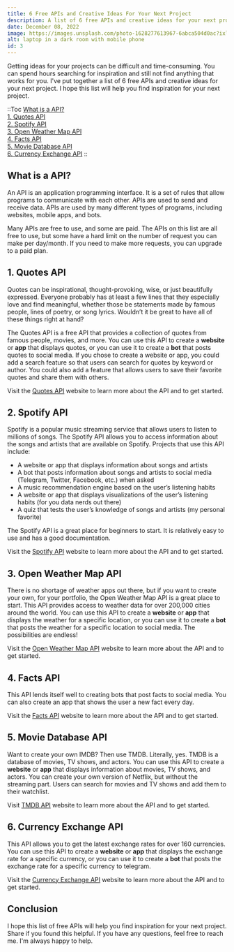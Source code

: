 ```yaml
---
title: 6 Free APIs and Creative Ideas For Your Next Project
description: A list of 6 free APIs and creative ideas for your next project.
date: December 08, 2022
image: https://images.unsplash.com/photo-1628277613967-6abca504d0ac?ixlib=rb-4.0.3&ixid=MnwxMjA3fDB8MHxwaG90by1wYWdlfHx8fGVufDB8fHx8&auto=format&fit=crop&w=2070&q=80
alt: laptop in a dark room with mobile phone
id: 3
---
```


Getting ideas for your projects can be difficult and time-consuming. You can spend hours searching for inspiration and still not find anything that works for you. I've
put together a list of 6 free APIs and creative ideas for your next project. I hope this list will help you find inspiration for your next project.

::Toc
[What is a API?](#what-is-a-api)  
[1. Quotes API](#1-quotes-api)  
[2. Spotify API](#2-spotify-api)  
[3. Open Weather Map API](#3-open-weather-map-api)  
[4. Facts API](#4-facts-api)  
[5. Movie Database API](#5-movie-database-api)  
[6. Currency Exchange API](#6-currency-exchange-api)
::

## What is a API?

An API is an application programming interface. It is a set of rules that allow programs to communicate with each other. APIs are used to send and receive data. APIs are used by many different types of programs, including websites, mobile apps, and bots.

Many APIs are free to use, and some are paid. The APIs on this list are all free to use, but some have a hard limit on the number of request you can make per day/month. If
you need to make more requests, you can upgrade to a paid plan.

## 1. Quotes API

Quotes can be inspirational, thought-provoking, wise, or just beautifully expressed. Everyone probably has at least a few lines that they especially love and find meaningful, whether those be statements made by famous people, lines of poetry, or song lyrics. Wouldn’t it be great to have all of these things right at hand?

The Quotes API is a free API that provides a collection of quotes from famous people, movies, and more. You can use this API to create a **website** or **app** that displays quotes, or you can use it to create a **bot** that posts quotes to social media. If you chose to create a website or app, you could add a search feature so that users can search for quotes by keyword or author. You could also add a feature that allows users to save their favorite quotes and share them with others.

Visit the [Quotes API](https://api-ninjas.com/api/quotes) website to learn more about the API and to get started.

## 2. Spotify API

Spotify is a popular music streaming service that allows users to listen to millions of songs. The Spotify API allows you to access information about the songs and artists that are available on Spotify. Projects that use this API include:

- A website or app that displays information about songs and artists
- A bot that posts information about songs and artists to social media (Telegram, Twitter, Facebook, etc.) when asked
- A music recommendation engine based on the user’s listening habits
- A website or app that displays visualizations of the user’s listening habits (for you data nerds out there)
- A quiz that tests the user’s knowledge of songs and artists (my personal favorite)

The Spotify API is a great place for beginners to start. It is relatively easy to use and has a good documentation.

Visit the [Spotify API](https://developer.spotify.com/documentation/web-api/) website to learn more about the API and to get started.

## 3. Open Weather Map API

There is no shortage of weather apps out there, but if you want to create your own, for your portfolio, the Open Weather Map API is a great place to start. This API provides access to weather data for over 200,000 cities around the world. You can use this API to create a **website** or **app** that displays the weather for a specific location, or you can use it to create a **bot** that posts the weather for a specific location to social media. The possibilities are endless!

Visit the [Open Weather Map API](https://openweathermap.org/api) website to learn more about the API and to get started.

## 4. Facts API

This API lends itself well to creating bots that post facts to social media. You can also create an app that shows the user a new fact every day.

Visit the [Facts API](https://api-ninjas.com/api/facts) website to learn more about the API and to get started.

## 5. Movie Database API

Want to create your own IMDB? Then use TMDB. Literally, yes. TMDB is a database of movies, TV shows, and actors. You can use this API to create a **website** or **app** that displays information about movies, TV shows, and actors. You can create your own version of Netflix, but without the streaming part. Users can search for movies and TV shows and add them to their watchlist.

Visit [TMDB API](https://developers.themoviedb.org/3/getting-started/introduction) website to learn more about the API and to get started.

## 6. Currency Exchange API

This API allows you to get the latest exchange rates for over 160 currencies. You can use this API to create a **website** or **app** that displays the exchange rate for a specific currency, or you can use it to create a **bot** that posts the exchange rate for a specific currency to telegram.

Visit the [Currency Exchange API](https://api-ninjas.com/api/convertcurrency) website to learn more about the API and to get started.

## Conclusion

I hope this list of free APIs will help you find inspiration for your next project. Share if you found this helpful. If you have any questions, feel free to reach me. I'm always happy to help.
